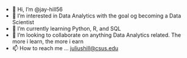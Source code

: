 - 👋 Hi, I’m @jay-hill56
- 👀 I’m interested in Data Analytics with the goal og becoming a Data Scientist
- 🌱 I’m currently learning Python, R, and SQL
- 💞️ I’m looking to collaborate on anything Data Analytics related. The more i learn, the more i earn
- 📫 How to reach me ... juliushill@csus.edu

<!---
jay-hill56/jay-hill56 is a ✨ special ✨ repository because its `README.md` (this file) appears on your GitHub profile.
You can click the Preview link to take a look at your changes.
--->

